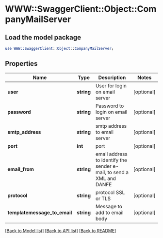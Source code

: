 # WWW::SwaggerClient::Object::CompanyMailServer

## Load the model package
```perl
use WWW::SwaggerClient::Object::CompanyMailServer;
```

## Properties
Name | Type | Description | Notes
------------ | ------------- | ------------- | -------------
**user** | **string** | User for login on email server | [optional] 
**password** | **string** | Password to login on email server | [optional] 
**smtp_address** | **string** | smtp address to email server | [optional] 
**port** | **int** | port | [optional] 
**email_from** | **string** | email address to identify the sender e-mail, to send a XML and DANFE | [optional] 
**protocol** | **string** | protocol SSL or TLS | [optional] 
**templatemessage_to_email** | **string** | Message to add to email body | [optional] 

[[Back to Model list]](../README.md#documentation-for-models) [[Back to API list]](../README.md#documentation-for-api-endpoints) [[Back to README]](../README.md)


